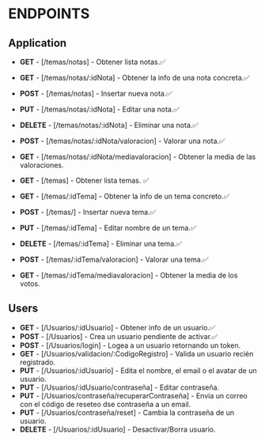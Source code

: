 # ENDPOINTS

## Application

-   **GET** - [/temas/notas] - Obtener lista notas.✅
-   **GET** - [/temas/notas/:idNota] - Obtener la info de una nota concreta.✅
-   **POST** - [/temas/notas] - Insertar nueva nota.✅
-   **PUT** - [/temas/notas/:idNota] - Editar una nota.✅
-   **DELETE** - [/temas/notas/:idNota] - Eliminar una nota.✅
-   **POST** - [/temas/notas/:idNota/valoracion] - Valorar una nota.✅
-   **GET** - [/temas/notas/:idNota/mediavaloracion] - Obtener la media de las valoraciones.

- **GET** - [/temas] - Obtener lista temas. ✅
- **GET** - [/temas/:idTema] - Obtener la info de un tema concreto.✅
- **POST** - [/temas/] - Insertar nueva tema.✅
- **PUT** - [/temas/:idTema] - Editar nombre de un tema.✅
- **DELETE** - [/temas/:idTema] - Eliminar una tema.✅
- **POST** - [/temas/:idTema/valoracion] - Valorar una tema.✅
- **GET** - [/temas/:idTema/mediavaloracion] - Obtener la media de los votos.

## Users

-   **GET** - [/Usuarios/:idUsuario] - Obtener info de un usuario.✅
-   **POST** - [/Usuarios] - Crea un usuario pendiente de activar.✅
-   **POST** - [/Usuarios/login] - Logea a un usuario retornando un token.
-   **GET** - [/Usuarios/validacion/:CodigoRegistro] - Valida un usuario recién registrado.
-   **PUT** - [/Usuarios/:idUsuario] - Edita el nombre, el email o el avatar de un usuario.
-   **PUT** - [/Usuarios/:idUsuario/contraseña] - Editar contraseña.
-   **PUT** - [/Usuarios/contraseña/recuperarContraseña] - Envia un correo con el código de reseteo dse contraseña a un email.
-   **PUT** - [/Usuarios/contraseña/reset] - Cambia la contraseña de un usuario.
-   **DELETE** - [/Usuarios/:idUsuario] - Desactivar/Borra usuario.

